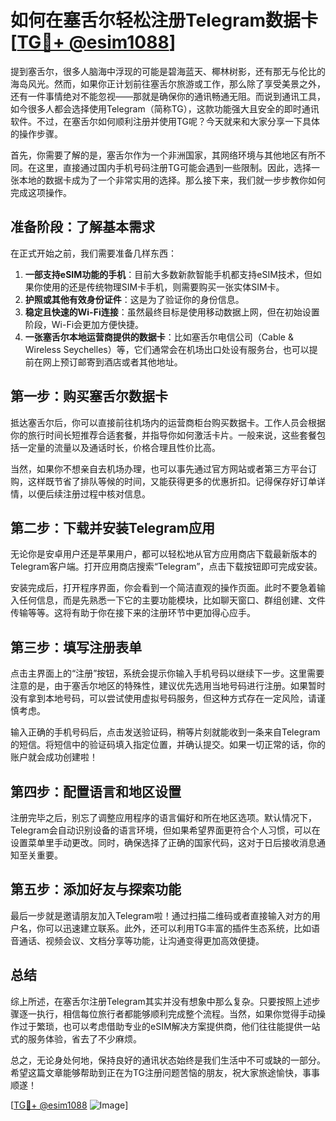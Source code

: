 # 如何在塞舌尔轻松注册Telegram数据卡 [[TG💪+ @esim1088](https://t.me/s/esim1088)]

提到塞舌尔，很多人脑海中浮现的可能是碧海蓝天、椰林树影，还有那无与伦比的海岛风光。然而，如果你正计划前往塞舌尔旅游或工作，那么除了享受美景之外，还有一件事情绝对不能忽视——那就是确保你的通讯畅通无阻。而说到通讯工具，如今很多人都会选择使用Telegram（简称TG），这款功能强大且安全的即时通讯软件。不过，在塞舌尔如何顺利注册并使用TG呢？今天就来和大家分享一下具体的操作步骤。

首先，你需要了解的是，塞舌尔作为一个非洲国家，其网络环境与其他地区有所不同。在这里，直接通过国内手机号码注册TG可能会遇到一些限制。因此，选择一张本地的数据卡成为了一个非常实用的选择。那么接下来，我们就一步步教你如何完成这项操作。

## 准备阶段：了解基本需求

在正式开始之前，我们需要准备几样东西：

1. **一部支持eSIM功能的手机**：目前大多数新款智能手机都支持eSIM技术，但如果你使用的还是传统物理SIM卡手机，则需要购买一张实体SIM卡。
2. **护照或其他有效身份证件**：这是为了验证你的身份信息。
3. **稳定且快速的Wi-Fi连接**：虽然最终目标是使用移动数据上网，但在初始设置阶段，Wi-Fi会更加方便快捷。
4. **一张塞舌尔本地运营商提供的数据卡**：比如塞舌尔电信公司（Cable & Wireless Seychelles）等，它们通常会在机场出口处设有服务台，也可以提前在网上预订邮寄到酒店或者其他地址。

## 第一步：购买塞舌尔数据卡

抵达塞舌尔后，你可以直接前往机场内的运营商柜台购买数据卡。工作人员会根据你的旅行时间长短推荐合适套餐，并指导你如何激活卡片。一般来说，这些套餐包括一定量的流量以及通话时长，价格合理且性价比高。

当然，如果你不想亲自去机场办理，也可以事先通过官方网站或者第三方平台订购，这样既节省了排队等候的时间，又能获得更多的优惠折扣。记得保存好订单详情，以便后续注册过程中核对信息。

## 第二步：下载并安装Telegram应用

无论你是安卓用户还是苹果用户，都可以轻松地从官方应用商店下载最新版本的Telegram客户端。打开应用商店搜索“Telegram”，点击下载按钮即可完成安装。

安装完成后，打开程序界面，你会看到一个简洁直观的操作页面。此时不要急着输入任何信息，而是先熟悉一下它的主要功能模块，比如聊天窗口、群组创建、文件传输等等。这将有助于你在接下来的注册环节中更加得心应手。

## 第三步：填写注册表单

点击主界面上的“注册”按钮，系统会提示你输入手机号码以继续下一步。这里需要注意的是，由于塞舌尔地区的特殊性，建议优先选用当地号码进行注册。如果暂时没有拿到本地号码，可以尝试使用虚拟号码服务，但这种方式存在一定风险，请谨慎考虑。

输入正确的手机号码后，点击发送验证码，稍等片刻就能收到一条来自Telegram的短信。将短信中的验证码填入指定位置，并确认提交。如果一切正常的话，你的账户就会成功创建啦！

## 第四步：配置语言和地区设置

注册完毕之后，别忘了调整应用程序的语言偏好和所在地区选项。默认情况下，Telegram会自动识别设备的语言环境，但如果希望界面更符合个人习惯，可以在设置菜单里手动更改。同时，确保选择了正确的国家代码，这对于日后接收消息通知至关重要。

## 第五步：添加好友与探索功能

最后一步就是邀请朋友加入Telegram啦！通过扫描二维码或者直接输入对方的用户名，你可以迅速建立联系。此外，还可以利用TG丰富的插件生态系统，比如语音通话、视频会议、文档分享等功能，让沟通变得更加高效便捷。

## 总结

综上所述，在塞舌尔注册Telegram其实并没有想象中那么复杂。只要按照上述步骤逐一执行，相信每位旅行者都能够顺利完成整个流程。当然，如果你觉得手动操作过于繁琐，也可以考虑借助专业的eSIM解决方案提供商，他们往往能提供一站式的服务体验，省去了不少麻烦。

总之，无论身处何地，保持良好的通讯状态始终是我们生活中不可或缺的一部分。希望这篇文章能够帮助到正在为TG注册问题苦恼的朋友，祝大家旅途愉快，事事顺遂！

[[TG💪+ @esim1088](https://t.me/s/esim1088) ![Image](https://i.postimg.cc/4NQfJmqS/Snipaste-2025-05-13-00-14-12.png)]